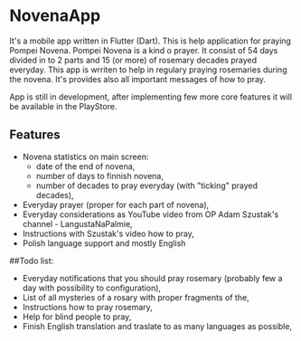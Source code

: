 # NovenaApp

It's a mobile app written in Flutter (Dart). This is help application for praying Pompei Novena.
Pompei Novena is a kind o prayer. It consist of 54 days divided in to 2 parts and 15 (or more) of rosemary decades prayed everyday. This app is wrriten to help in regulary praying rosemaries during the novena. It's provides also all important messages of how to pray.

App is still in development, after implementing few more core features it will be available in the PlayStore.

## Features
- Novena statistics on main screen:
  - date of the end of novena,
  - number of days to finnish novena,
  - number of decades to pray everyday (with "ticking" prayed decades),
- Everyday prayer (proper for each part of novena),
- Everyday considerations as YouTube video from OP Adam Szustak's channel - LangustaNaPalmie,
- Instructions with Szustak's video how to pray,
- Polish language support and mostly English
 
##Todo list:
- Everyday notifications that you should pray rosemary (probably few a day with possibility to configuration),
- List of all mysteries of a rosary with proper fragments of the,
- Instructions how to pray rosemary,
- Help for blind people to pray,
- Finish English translation and traslate to as many languages as possible,


